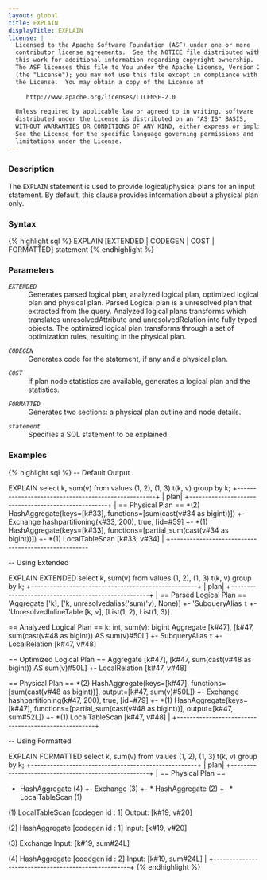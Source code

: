 ```yaml
---
layout: global
title: EXPLAIN
displayTitle: EXPLAIN
license: |
  Licensed to the Apache Software Foundation (ASF) under one or more
  contributor license agreements.  See the NOTICE file distributed with
  this work for additional information regarding copyright ownership.
  The ASF licenses this file to You under the Apache License, Version 2.0
  (the "License"); you may not use this file except in compliance with
  the License.  You may obtain a copy of the License at
 
     http://www.apache.org/licenses/LICENSE-2.0
 
  Unless required by applicable law or agreed to in writing, software
  distributed under the License is distributed on an "AS IS" BASIS,
  WITHOUT WARRANTIES OR CONDITIONS OF ANY KIND, either express or implied.
  See the License for the specific language governing permissions and
  limitations under the License.
---
```


### Description

The `EXPLAIN` statement is used to provide logical/physical plans for an input statement. 
By default, this clause provides information about a physical plan only.

### Syntax

{% highlight sql %}
EXPLAIN [EXTENDED | CODEGEN | COST | FORMATTED] statement
{% endhighlight %}

### Parameters

<dl>
  <dt><code><em>EXTENDED</em></code></dt>
  <dd>Generates parsed logical plan, analyzed logical plan, optimized logical plan and physical plan.
   Parsed Logical plan is a unresolved plan that extracted from the query.
   Analyzed logical plans transforms which translates unresolvedAttribute and unresolvedRelation into fully typed objects.
   The optimized logical plan transforms through a set of optimization rules, resulting in the physical plan.
  </dd>
</dl> 

<dl>
  <dt><code><em>CODEGEN</em></code></dt>
  <dd>Generates code for the statement, if any and a physical plan.</dd>
</dl>

<dl>
  <dt><code><em>COST</em></code></dt>
  <dd>If plan node statistics are available, generates a logical plan and the statistics.</dd>
</dl>

<dl>
  <dt><code><em>FORMATTED</em></code></dt>
  <dd>Generates two sections: a physical plan outline and node details.</dd>
</dl>

<dl>
  <dt><code><em>statement</em></code></dt>
  <dd>
    Specifies a SQL statement to be explained.
  </dd>
 </dl>

### Examples

{% highlight sql %}
-- Default Output

EXPLAIN select k, sum(v) from values (1, 2), (1, 3) t(k, v) group by k;
  +----------------------------------------------------+
  |                                                plan|
  +----------------------------------------------------+
  | == Physical Plan ==
   *(2) HashAggregate(keys=[k#33], functions=[sum(cast(v#34 as bigint))])
   +- Exchange hashpartitioning(k#33, 200), true, [id=#59]
      +- *(1) HashAggregate(keys=[k#33], functions=[partial_sum(cast(v#34 as bigint))])
         +- *(1) LocalTableScan [k#33, v#34]
  |
  +----------------------------------------------------

-- Using Extended

EXPLAIN EXTENDED select k, sum(v) from values (1, 2), (1, 3) t(k, v) group by k;
  +----------------------------------------------------+
  |                                                plan|
  +----------------------------------------------------+
  | == Parsed Logical Plan ==
   'Aggregate ['k], ['k, unresolvedalias('sum('v), None)]
   +- 'SubqueryAlias `t`
      +- 'UnresolvedInlineTable [k, v], [List(1, 2), List(1, 3)]
   
   == Analyzed Logical Plan ==
   k: int, sum(v): bigint
   Aggregate [k#47], [k#47, sum(cast(v#48 as bigint)) AS sum(v)#50L]
   +- SubqueryAlias `t`
      +- LocalRelation [k#47, v#48]
   
   == Optimized Logical Plan ==
   Aggregate [k#47], [k#47, sum(cast(v#48 as bigint)) AS sum(v)#50L]
   +- LocalRelation [k#47, v#48]
   
   == Physical Plan ==
   *(2) HashAggregate(keys=[k#47], functions=[sum(cast(v#48 as bigint))], output=[k#47, sum(v)#50L])
  +- Exchange hashpartitioning(k#47, 200), true, [id=#79]
     +- *(1) HashAggregate(keys=[k#47], functions=[partial_sum(cast(v#48 as bigint))], output=[k#47, sum#52L])
      +- *(1) LocalTableScan [k#47, v#48]
  |
  +----------------------------------------------------+

-- Using Formatted

EXPLAIN FORMATTED select k, sum(v) from values (1, 2), (1, 3) t(k, v) group by k;
  +----------------------------------------------------+
  |                                                plan|
  +----------------------------------------------------+
  | == Physical Plan ==
   * HashAggregate (4)
   +- Exchange (3)
      +- * HashAggregate (2)
         +- * LocalTableScan (1)
   
   
   (1) LocalTableScan [codegen id : 1]
   Output: [k#19, v#20]
        
   (2) HashAggregate [codegen id : 1]
   Input: [k#19, v#20]
        
   (3) Exchange 
   Input: [k#19, sum#24L]
        
   (4) HashAggregate [codegen id : 2]
   Input: [k#19, sum#24L] 
  |
  +----------------------------------------------------+
{% endhighlight %}
